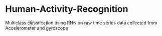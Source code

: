 # Human-Activity-Recognition
 Multiclass classifcation using RNN on raw time series data collected from Accelerometer and gyroscope
